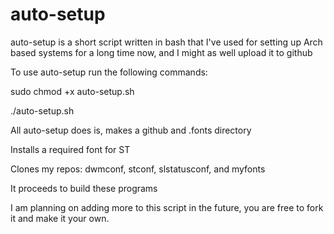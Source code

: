 # auto-setup
auto-setup is a short script written in bash that I've used for setting up Arch based systems for a long time now, and I might as well upload it to github

To use auto-setup run the following commands: 

sudo chmod +x auto-setup.sh

./auto-setup.sh



  All auto-setup does is, makes a github and .fonts directory

  Installs a required font for ST

  Clones my repos: dwmconf, stconf, slstatusconf, and myfonts

  It proceeds to build these programs

  I am planning on adding more to this script in the future, you are free to fork it and make it your own.
